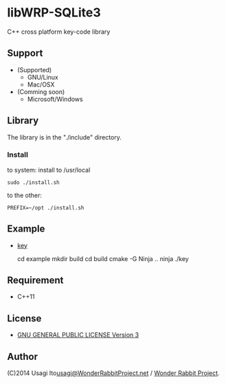 # libWRP-SQLite3

C++ cross platform key-code library

## Support

- (Supported)
    - GNU/Linux
    - Mac/OSX
- (Comming soon)
    - Microsoft/Windows

## Library

The library is in the "./include" directory.

### Install

to system: install to /usr/local

    sudo ./install.sh

to the other:

    PREFIX=~/opt ./install.sh

## Example

- [key](example/key.cxx)

    cd example
    mkdir build
    cd build
    cmake -G Ninja ..
    ninja
    ./key

## Requirement

* C++11

## License

* [GNU GENERAL PUBLIC LICENSE Version 3](http://www.gnu.org/licenses/gpl.html)

## Author

(C)2014 Usagi Ito<usagi@WonderRabbitProject.net> / [Wonder Rabbit Project](http://www.WonderRabbitProject.net/).

